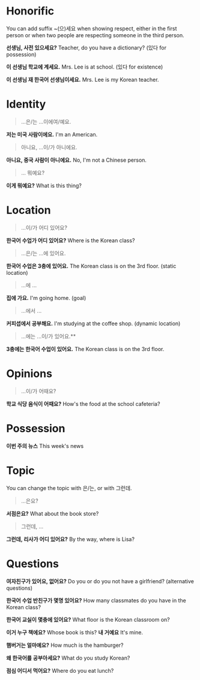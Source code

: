 # Honorific

You can add suffix ~(으)세요 when showing respect, either in the first person or when two people are respecting someone in the third person.

**선생님, 사전 있으세요?**
Teacher, do you have a dictionary?
(있다 for possession)

**이 선생님 학교에 계세요.**
Mrs. Lee is at school.
(있다 for existence)

**이 선생님 재 한국어 선생님이세요.**
Mrs. Lee is my Korean teacher.

# Identity

> ...은/는 ...이에여/예요.

**저는 미국 사람이에요.**
I'm an American.

> 아니요, ...이/가 아니에요.

**아니요, 중국 사람이 아니에요.**
No, I'm not a Chinese person.

> ... 뭐예요?

**이게 뭐예요?**
What is this thing?

# Location

> ...이/가 어디 있어요?

**한국어 수업가 어디 있어요?**
Where is the Korean class?

> ...은/는 ...에 있어요.

**한국어 수업은 3충에 있어요.**
The Korean class is on the 3rd floor. (static location)

> ...에 ...

**집에 가요.**
I'm going home. (goal)

> ...에서 ...

**커피셥에서 공부해요.**
I'm studying at the coffee shop. (dynamic location)

> ...에는 ...이/가 있어요.**

**3충에는 한국어 수업이 있어요.**
The Korean class is on the 3rd floor.


# Opinions

> ...이/가 어때요?

**학교 식당 음식이 어때요?**
How's the food at the school cafeteria?

# Possession

**이번 주의 뉴스** This week's news

# Topic

You can change the topic with 은/는, or with 그런데.

> ...은요?

**서점은요?**
What about the book store?

> 그런데, ...

**그런데, 리사가 어디 있어요?**
By the way, where is Lisa?

# Questions

**여자친구가 있어요, 없어요?**
Do you or do you not have a girlfriend? (alternative questions)

**한국어 수업 반친구가 몇명 있어요?** How many classmates do you have in the Korean class?

**한국어 교실이 몇충에 있어요?** What floor is the Korean classroom on?

**이거 누구 책에요?** Whose book is this? **내 거예요** It's mine.

**햄버거는 얼마예요?** How much is the hamburger?

**왜 한국어를 공부아세요?** What do you study Korean?

**점심 어디서 먹어요?** Where do you eat lunch?
